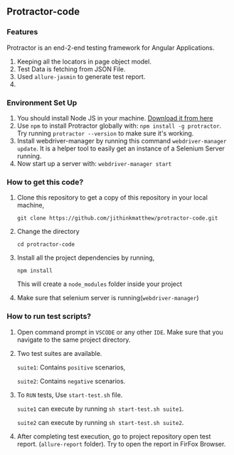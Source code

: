 ## Protractor-code

### Features

Protractor is an end-2-end testing framework for Angular Applications.

1. Keeping all the locators in page object model.
2. Test Data is fetching from JSON File.
3. Used `allure-jasmin` to generate test report.
4. 


### Environment Set Up
1. You should install Node JS in your machine. [Download it from here](https://nodejs.org/en/download/)
2. Use `npm` to install Protractor globally with: `npm install -g protractor`. Try running `protractor --version` to make sure it's working.
3. Install webdriver-manager by running this command `webdriver-manager update`. It is a helper tool to easily get an instance of a Selenium Server running.
4. Now start up a server with: `webdriver-manager start`


### How to get this code?

1. Clone this repository to get a copy of this repository in your local machine, 

    `git clone https://github.com/jithinkmatthew/protractor-code.git`

2. Change the directory 

    `cd protractor-code`

3. Install all the project dependencies by running,

    `npm install`

    This will create a `node_modules` folder inside your project
4. Make sure that selenium server is running(`webdriver-manager`)

### How to run test scripts?

1. Open command prompt in `VSCODE` or any other `IDE`. Make sure that you navigate to the same project directory.

2. Two test suites are available. 
    
      `suite1`: Contains `positive` scenarios,

      `suite2`: Contains `negative` scenarios.

3. To `RUN` tests, Use `start-test.sh` file.
        
      `suite1` can execute by running `sh start-test.sh suite1`.

      `suite2` can execute by running `sh start-test.sh suite2`.
      
4. After completing test execution, go to project repository open test report. (`allure-report` folder). Try to open the report in FirFox Browser.
